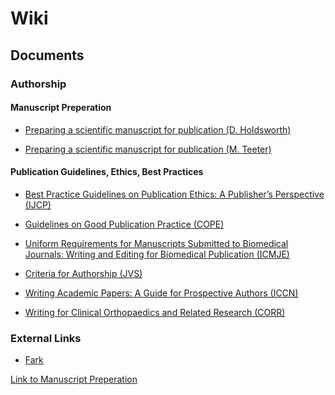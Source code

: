 # Wiki

## Documents

### Authorship

#### Manuscript Preperation

* [Preparing a scientific manuscript for publication (D. Holdsworth)](files/manuscript_preparation_holdsworth_ppslides.pdf)

* [Preparing a scientific manuscript for publication (M. Teeter)](files/manuscript_preparation_teeter_holdsworth.ppt)

#### Publication Guidelines, Ethics, Best Practices

* [Best Practice Guidelines on Publication Ethics: A Publisher’s Perspective (IJCP)]()

* [Guidelines on Good Publication Practice (COPE)]()

* [Uniform Requirements for Manuscripts Submitted to Biomedical Journals: Writing and Editing for Biomedical Publication (ICMJE)]()

* [Criteria for Authorship (JVS)]()

* [Writing Academic Papers: A Guide for Prospective Authors (ICCN)]()

* [Writing for Clinical Orthopaedics and Related Research (CORR)]()

### External Links

* [Fark](http://www.fark.com)

[Link to Manuscript Preperation](#manuscript-preperation)
